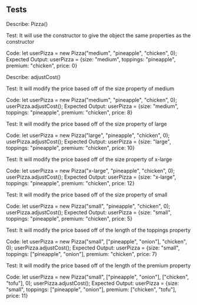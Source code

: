 ## Tests

Describe:   Pizza()

Test: It will use the constructor to give the object the same properties as the constructor

Code:
      let userPizza = new Pizza("medium", "pineapple", "chicken", 0);
Expected Output:
      userPizza = {size: "medium", toppings: "pineapple", premium: "chicken", price: 0}

Describe:   adjustCost()

Test: It will modify the price based off of the size property of medium

Code:
      let userPizza = new Pizza("medium", "pineapple", "chicken", 0);
      userPizza.adjustCost();
Expected Output:
      userPizza = {size: "medium", toppings: "pineapple", premium: "chicken", price: 8}

Test: It will modify the price based off of the size property of large

Code:
      let userPizza = new Pizza("large", "pineapple", "chicken", 0);
      userPizza.adjustCost();
Expected Output:
      userPizza = {size: "large", toppings: "pineapple", premium: "chicken", price: 10}

Test: It will modify the price based off of the size property of x-large

Code:
      let userPizza = new Pizza("x-large", "pineapple", "chicken", 0);
      userPizza.adjustCost();
Expected Output:
      userPizza = {size: "x-large", toppings: "pineapple", premium: "chicken", price: 12}

Test: It will modify the price based off of the size property of small

Code:
      let userPizza = new Pizza("small", "pineapple", "chicken", 0);
      userPizza.adjustCost();
Expected Output:
      userPizza = {size: "small", toppings: "pineapple", premium: "chicken", price: 5}

Test: It will modify the price based off of the length of the toppings property

Code:
      let userPizza = new Pizza("small", ["pineapple", "onion"], "chicken", 0);
      userPizza.adjustCost();
Expected Output:
      userPizza = {size: "small", toppings: ["pineapple", "onion"], premium: "chicken", price: 7}

Test: It will modify the price based off of the length of the premium property

Code:
      let userPizza = new Pizza("small", ["pineapple", "onion"], ["chicken", "tofu"], 0);
      userPizza.adjustCost();
Expected Output:
      userPizza = {size: "small", toppings: ["pineapple", "onion"], premium: ["chicken", "tofu"], price: 11}
            
      